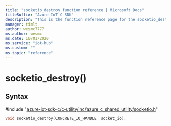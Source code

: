 ```yaml
---                             
title: "socketio_destroy function reference | Microsoft Docs" 
titleSuffix: "Azure IoT C SDK"            
description: "This is the function reference page for the socketio_destroy() function in the Azure IoT C SDK. This SDK is used with Azure IoT Hub and Azure IoT Hub Device Provisioning Service"            
manager: timlt                 
author: wesmc7777              
ms.author: wesmc               
ms.date: 10/01/2020                    
ms.service: "iot-hub"             
ms.custom: ""                
ms.topic: "reference"        
---                            
```


# socketio_destroy()

## Syntax

\#include "[azure-iot-sdk-c/c-utility/inc/azure_c_shared_utility/socketio.h](../socketio-h.md)"  
```C
void socketio_destroy(CONCRETE_IO_HANDLE  socket_io);
```


